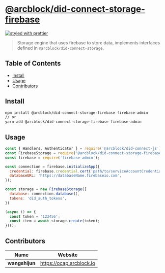 # [**@arcblock/did-connect-storage-firebase**](https://github.com/arcblock/forge-js)

[![styled with prettier](https://img.shields.io/badge/styled_with-prettier-ff69b4.svg)](https://github.com/prettier/prettier)

> Storage engine that uses firebase to store data, implements interfaces defined in `@arcblock/did-connect-storage`.


## Table of Contents

* [Install](#install)
* [Usage](#usage)
* [Contributors](#contributors)


## Install

```sh
npm install @arcblock/did-connect-storage-firebase firebase-admin
// or
yarn add @arcblock/did-connect-storage-firebase firebase-admin
```


## Usage

```js
const { Handlers, Authenticator } = require('@arcblock/did-connect-js');
const FirebaseStorage = require('@arcblock/did-connect-storage-firebase');
const firebase = require('firebase-admin');

const connection = firebase.initializeApp({
  credential: firebase.credential.cert('path/to/serviceAccountCredentials.json'),
  databaseURL: 'https://databaseName.firebaseio.com',
});

const storage = new FirebaseStorage({
  database: connection.database(),
  tokens: 'did_auth_tokens',
})

(async () => {
  const token = '123456';
  const item = await storage.create(token);
})();
```


## Contributors

| Name           | Website                    |
| -------------- | -------------------------- |
| **wangshijun** | <https://ocap.arcblock.io> |
